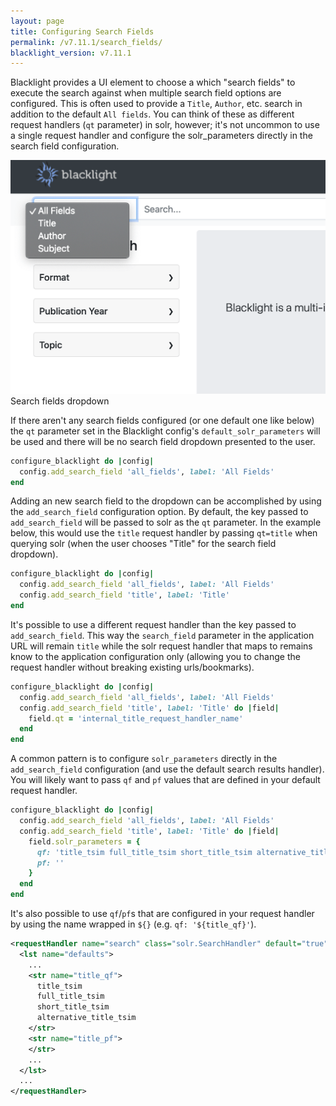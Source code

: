```yaml
---
layout: page
title: Configuring Search Fields
permalink: /v7.11.1/search_fields/
blacklight_version: v7.11.1
---
```


Blacklight provides a UI element to choose a which "search fields" to execute the search against when multiple search field options are configured.  This is often used to provide a `Title`, `Author`, etc. search in addition to the default `All fields`.  You can think of these as different request handlers (`qt` parameter) in solr, however; it's not uncommon to use a single request handler and configure the solr_parameters directly in the search field configuration.

<div class="image-well">
  <img src="/public/images/blacklight-7-search-fields.png" alt="Blacklight search fields dropdown" />
  <div class="caption">Search fields dropdown</div>
</div>

If there aren't any search fields configured (or one default one like below) the `qt` parameter set in the Blacklight config's `default_solr_parameters` will be used and there will be no search field dropdown presented to the user.

```ruby
configure_blacklight do |config|
  config.add_search_field 'all_fields', label: 'All Fields'
end
```

Adding an new search field to the dropdown can be accomplished by using the `add_search_field` configuration option.  By default, the key passed to `add_search_field` will be passed to solr as the `qt` parameter.  In the example below, this would use the `title` request handler by passing `qt=title` when querying solr (when the user chooses "Title" for the search field dropdown).

```ruby
configure_blacklight do |config|
  config.add_search_field 'all_fields', label: 'All Fields'
  config.add_search_field 'title', label: 'Title'
end
```

It's possible to use a different request handler than the key passed to `add_search_field`.  This way the `search_field` parameter in the application URL will remain `title` while the solr request handler that maps to remains know to the application configuration only (allowing you to change the request handler without breaking existing urls/bookmarks).

```ruby
configure_blacklight do |config|
  config.add_search_field 'all_fields', label: 'All Fields'
  config.add_search_field 'title', label: 'Title' do |field|
    field.qt = 'internal_title_request_handler_name'
  end
end
```

A common pattern is to configure `solr_parameters` directly in the `add_search_field` configuration (and use the default search results handler).  You will likely want to pass `qf` and `pf` values that are defined in your default request handler.

```ruby
configure_blacklight do |config|
  config.add_search_field 'all_fields', label: 'All Fields'
  config.add_search_field 'title', label: 'Title' do |field|
    field.solr_parameters = {
      qf: 'title_tsim full_title_tsim short_title_tsim alternative_title_tsim',
      pf: ''
    }
  end
end
```

It's also possible to use `qf`/`pf`s that are configured in your request handler by using the name wrapped in `${}` (e.g. `qf: '${title_qf}'`).

```xml
<requestHandler name="search" class="solr.SearchHandler" default="true">
  <lst name="defaults">
    ...
    <str name="title_qf">
      title_tsim
      full_title_tsim
      short_title_tsim
      alternative_title_tsim
    </str>
    <str name="title_pf">
    </str>
    ...
  </lst>
  ...
</requestHandler>
```
